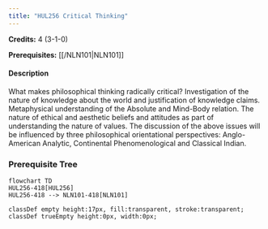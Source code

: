 ```yaml
---
title: "HUL256 Critical Thinking"
---
```

**Credits:** 4 (3-1-0)

**Prerequisites:** [[/NLN101|NLN101]]

#### Description
What makes philosophical thinking radically critical? Investigation of the nature of knowledge about the world and justification of knowledge claims. Metaphysical understanding of the Absolute and Mind-Body relation. The nature of ethical and aesthetic beliefs and attitudes as part of understanding the nature of values. The discussion of the above issues will be influenced by three philosophical orientational perspectives: Anglo-American Analytic, Continental Phenomenological and Classical Indian.

### Prerequisite Tree

```mermaid
flowchart TD
HUL256-418[HUL256]
HUL256-418 --> NLN101-418[NLN101]

classDef empty height:17px, fill:transparent, stroke:transparent;
classDef trueEmpty height:0px, width:0px;
```